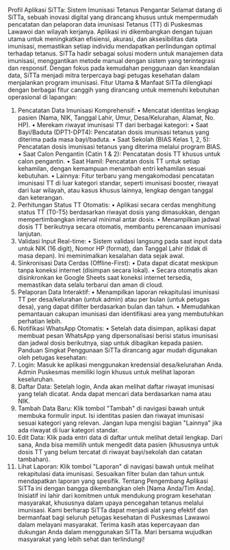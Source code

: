 Profil Aplikasi SiTTa: Sistem Imunisasi Tetanus
Pengantar
Selamat datang di SiTTa, sebuah inovasi digital yang dirancang khusus untuk mempermudah pencatatan dan pelaporan data imunisasi Tetanus (TT) di Puskesmas Lawawoi dan wilayah kerjanya. Aplikasi ini dikembangkan dengan tujuan utama untuk meningkatkan efisiensi, akurasi, dan aksesibilitas data imunisasi, memastikan setiap individu mendapatkan perlindungan optimal terhadap tetanus.
SiTTa hadir sebagai solusi modern untuk manajemen data imunisasi, menggantikan metode manual dengan sistem yang terintegrasi dan responsif. Dengan fokus pada kemudahan penggunaan dan keandalan data, SiTTa menjadi mitra terpercaya bagi petugas kesehatan dalam menjalankan program imunisasi.
Fitur Utama & Manfaat
SiTTa dilengkapi dengan berbagai fitur canggih yang dirancang untuk memenuhi kebutuhan operasional di lapangan:
1.	Pencatatan Data Imunisasi Komprehensif:
•	Mencatat identitas lengkap pasien (Nama, NIK, Tanggal Lahir, Umur, Desa/Kelurahan, Alamat, No. HP).
•	Merekam riwayat imunisasi TT dari berbagai kategori:
•	Saat Bayi/Baduta (DPT1-DPT4): Pencatatan dosis imunisasi tetanus yang diterima pada masa bayi/baduta.
•	Saat Sekolah (BIAS Kelas 1, 2, 5): Pencatatan dosis imunisasi tetanus yang diterima melalui program BIAS.
•	Saat Calon Pengantin (Catin 1 & 2): Pencatatan dosis TT khusus untuk calon pengantin.
•	Saat Hamil: Pencatatan dosis TT untuk setiap kehamilan, dengan kemampuan menambah entri kehamilan sesuai kebutuhan.
•	Lainnya: Fitur terbaru yang mengakomodasi pencatatan imunisasi TT di luar kategori standar, seperti imunisasi booster, riwayat dari luar wilayah, atau kasus khusus lainnya, lengkap dengan tanggal dan keterangan.
2.	Perhitungan Status TT Otomatis:
•	Aplikasi secara cerdas menghitung status TT (T0-T5) berdasarkan riwayat dosis yang dimasukkan, dengan mempertimbangkan interval minimal antar dosis.
•	Menampilkan jadwal dosis TT berikutnya secara otomatis, membantu perencanaan imunisasi lanjutan.
3.	Validasi Input Real-time:
•	Sistem validasi langsung pada saat input data untuk NIK (16 digit), Nomor HP (format), dan Tanggal Lahir (tidak di masa depan). Ini meminimalkan kesalahan data sejak awal.
4.	Sinkronisasi Data Cerdas (Offline-First):
•	Data dapat dicatat meskipun tanpa koneksi internet (disimpan secara lokal).
•	Secara otomatis akan disinkronkan ke Google Sheets saat koneksi internet tersedia, memastikan data selalu terbarui dan aman di cloud.
5.	Pelaporan Data Interaktif:
•	Menampilkan laporan rekapitulasi imunisasi TT per desa/kelurahan (untuk admin) atau per bulan (untuk petugas desa), yang dapat difilter berdasarkan bulan dan tahun.
•	Memudahkan pemantauan cakupan imunisasi dan identifikasi area yang membutuhkan perhatian lebih.
6.	Notifikasi WhatsApp Otomatis:
•	Setelah data disimpan, aplikasi dapat membuat pesan WhatsApp yang dipersonalisasi berisi status imunisasi dan jadwal dosis berikutnya, siap untuk dibagikan kepada pasien.
Panduan Singkat Penggunaan
SiTTa dirancang agar mudah digunakan oleh petugas kesehatan:
1.	Login: Masuk ke aplikasi menggunakan kredensial desa/kelurahan Anda. Admin Puskesmas memiliki login khusus untuk melihat laporan keseluruhan.
2.	Daftar Data: Setelah login, Anda akan melihat daftar riwayat imunisasi yang telah dicatat. Anda dapat mencari data berdasarkan nama atau NIK.
3.	Tambah Data Baru: Klik tombol "Tambah" di navigasi bawah untuk membuka formulir input. Isi identitas pasien dan riwayat imunisasi sesuai kategori yang relevan. Jangan lupa mengisi bagian "Lainnya" jika ada riwayat di luar kategori standar.
4.	Edit Data: Klik pada entri data di daftar untuk melihat detail lengkap. Dari sana, Anda bisa memilih untuk mengedit data pasien (khususnya untuk dosis TT yang belum tercatat di riwayat bayi/sekolah dan catatan tambahan).
5.	Lihat Laporan: Klik tombol "Laporan" di navigasi bawah untuk melihat rekapitulasi data imunisasi. Sesuaikan filter bulan dan tahun untuk mendapatkan laporan yang spesifik.
Tentang Pengembang
Aplikasi SiTTa ini dengan bangga dikembangkan oleh [Nama Anda/Tim Anda]. Inisiatif ini lahir dari komitmen untuk mendukung program kesehatan masyarakat, khususnya dalam upaya pencegahan tetanus melalui imunisasi. Kami berharap SiTTa dapat menjadi alat yang efektif dan bermanfaat bagi seluruh petugas kesehatan di Puskesmas Lawawoi dalam melayani masyarakat.
Terima kasih atas kepercayaan dan dukungan Anda dalam menggunakan SiTTa. Mari bersama wujudkan masyarakat yang lebih sehat dan terlindungi!
